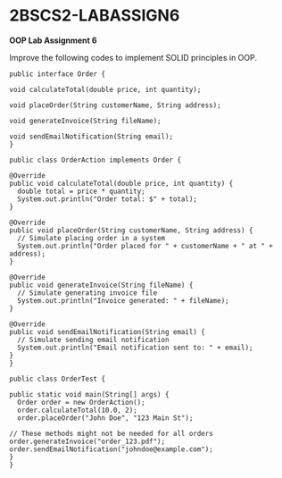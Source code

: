 # 2BSCS2-LABASSIGN6
**OOP Lab Assignment 6**

Improve the following codes to implement SOLID principles in OOP.


    public interface Order {

    void calculateTotal(double price, int quantity);

    void placeOrder(String customerName, String address);

    void generateInvoice(String fileName);

    void sendEmailNotification(String email);
    }

    public class OrderAction implements Order {
  
    @Override
    public void calculateTotal(double price, int quantity) {
      double total = price * quantity;
      System.out.println("Order total: $" + total);
    }
  
    @Override
    public void placeOrder(String customerName, String address) {
      // Simulate placing order in a system
      System.out.println("Order placed for " + customerName + " at " + address);
    }
  
    @Override
    public void generateInvoice(String fileName) {
      // Simulate generating invoice file
      System.out.println("Invoice generated: " + fileName);
    }
  
    @Override
    public void sendEmailNotification(String email) {
      // Simulate sending email notification
      System.out.println("Email notification sent to: " + email);
    }
    }
  
    public class OrderTest {
  
    public static void main(String[] args) {
      Order order = new OrderAction();
      order.calculateTotal(10.0, 2);
      order.placeOrder("John Doe", "123 Main St");

    // These methods might not be needed for all orders
    order.generateInvoice("order_123.pdf");
    order.sendEmailNotification("johndoe@example.com");
    }
    }